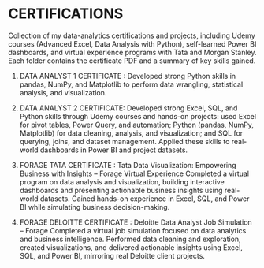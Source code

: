 # CERTIFICATIONS
Collection of my data-analytics certifications and projects, including Udemy courses (Advanced Excel, Data Analysis with Python), self-learned Power BI dashboards, and virtual experience programs with Tata and Morgan Stanley. Each folder contains the certificate PDF and a summary of key skills gained. 
1. DATA ANALYST 1 CERTIFICATE : Developed strong Python skills in pandas, NumPy, and Matplotlib to perform data wrangling, statistical analysis, and visualization.

2. DATA ANALYST 2 CERTIFICATE: Developed strong Excel, SQL, and Python skills through Udemy courses and hands-on projects: used Excel for pivot tables, Power Query, and automation; Python (pandas, NumPy, Matplotlib) for data cleaning, analysis, and visualization; and SQL for querying, joins, and dataset management. Applied these skills to real-world dashboards in Power BI and project datasets.

3. FORAGE TATA CERTIFICATE : Tata Data Visualization: Empowering Business with Insights – Forage Virtual Experience
Completed a virtual program on data analysis and visualization, building interactive dashboards and presenting actionable business insights using real-world datasets. Gained hands-on experience in Excel, SQL, and Power BI while simulating business decision-making.

4.  FORAGE DELOITTE CERTIFICATE : Deloitte Data Analyst Job Simulation – Forage
Completed a virtual job simulation focused on data analytics and business intelligence. Performed data cleaning and exploration, created visualizations, and delivered actionable insights using Excel, SQL, and Power BI, mirroring real Deloitte client projects.
